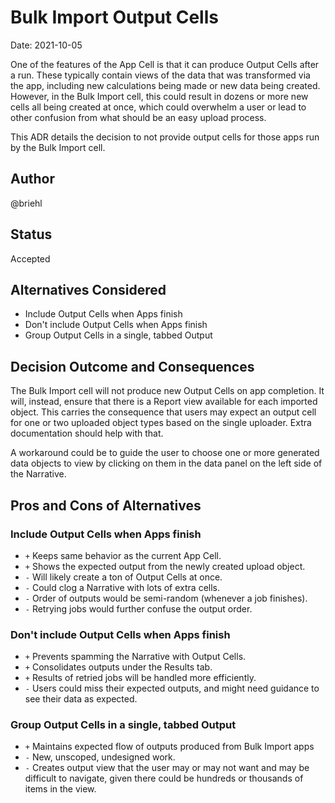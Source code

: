# Bulk Import Output Cells

Date: 2021-10-05

One of the features of the App Cell is that it can produce Output Cells after a run. These typically contain views of the data that was transformed via the app, including new calculations being made or new data being created. However, in the Bulk Import cell, this could result in dozens or more new cells all being created at once, which could overwhelm a user or lead to other confusion from what should be an easy upload process.

This ADR details the decision to not provide output cells for those apps run by the Bulk Import cell.

## Author

@briehl

## Status

Accepted

## Alternatives Considered

* Include Output Cells when Apps finish
* Don't include Output Cells when Apps finish
* Group Output Cells in a single, tabbed Output

## Decision Outcome and Consequences

The Bulk Import cell will not produce new Output Cells on app completion. It will, instead, ensure that there is a Report view available for each imported object. This carries the consequence that users may expect an output cell for one or two uploaded object types based on the single uploader. Extra documentation should help with that.

A workaround could be to guide the user to choose one or more generated data objects to view by clicking on them in the data panel on the left side of the Narrative.

## Pros and Cons of Alternatives

### Include Output Cells when Apps finish

* `+` Keeps same behavior as the current App Cell.
* `+` Shows the expected output from the newly created upload object.
* `-` Will likely create a ton of Output Cells at once.
* `-` Could clog a Narrative with lots of extra cells.
* `-` Order of outputs would be semi-random (whenever a job finishes).
* `-` Retrying jobs would further confuse the output order.

### Don't include Output Cells when Apps finish

* `+` Prevents spamming the Narrative with Output Cells.
* `+` Consolidates outputs under the Results tab.
* `+` Results of retried jobs will be handled more efficiently.
* `-` Users could miss their expected outputs, and might need guidance to see their data as expected.

### Group Output Cells in a single, tabbed Output

* `+` Maintains expected flow of outputs produced from Bulk Import apps
* `-` New, unscoped, undesigned work.
* `-` Creates output view that the user may or may not want and may be difficult to navigate, given there could be hundreds or thousands of items in the view.
